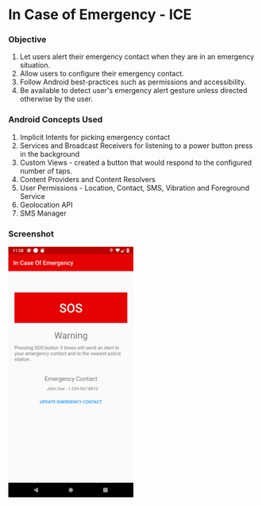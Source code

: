 # In Case of Emergency - ICE

### Objective
1. Let users alert their emergency contact when they are in an emergency situation. 
2. Allow users to configure their emergency contact. 
3. Follow Android best-practices such as permissions and accessibility.
4. Be available to detect user's emergency alert gesture unless directed otherwise by the user.

### Android Concepts Used
1. Implicit Intents for picking emergency contact
2. Services and Broadcast Receivers for listening to a power button press in the background
3. Custom Views - created a button that would respond to the configured number of taps.
4. Content Providers and Content Resolvers
5. User Permissions - Location, Contact, SMS, Vibration and Foreground Service
6. Geolocation API
7. SMS Manager

### Screenshot

<img src="https://github.com/anand-b/in-case-of-emergency/blob/master/screenshot/ICE-Home.png" width="50%" height="50%" alt="ICE Home Screen" />